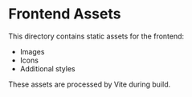 # Frontend Assets

This directory contains static assets for the frontend:
- Images
- Icons  
- Additional styles

These assets are processed by Vite during build.